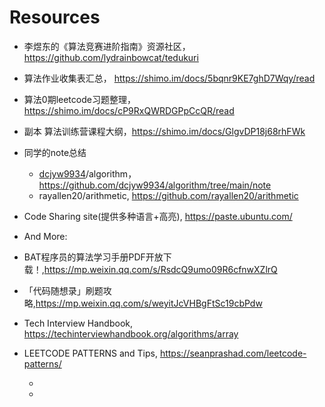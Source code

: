 # Resources



- 李煜东的《算法竞赛进阶指南》资源社区， https://github.com/lydrainbowcat/tedukuri
- 算法作业收集表汇总， https://shimo.im/docs/5bqnr9KE7ghD7Wqy/read
- 算法0期leetcode习题整理，https://shimo.im/docs/cP9RxQWRDGPpCcQR/read
- 副本 算法训练营课程大纲，https://shimo.im/docs/GlgvDP18j68rhFWk
- 同学的note总结
  - [dcjyw9934](https://github.com/dcjyw9934)/algorithm，https://github.com/dcjyw9934/algorithm/tree/main/note
  - rayallen20/arithmetic, https://github.com/rayallen20/arithmetic
- Code Sharing site(提供多种语言+高亮), https://paste.ubuntu.com/
- And More:
- BAT程序员的算法学习手册PDF开放下载！,https://mp.weixin.qq.com/s/RsdcQ9umo09R6cfnwXZlrQ
  
- 「代码随想录」刷题攻略,https://mp.weixin.qq.com/s/weyitJcVHBgFtSc19cbPdw
  
- Tech Interview Handbook, https://techinterviewhandbook.org/algorithms/array
  
- LEETCODE PATTERNS and Tips, https://seanprashad.com/leetcode-patterns/
  
  - 
  
  - 
